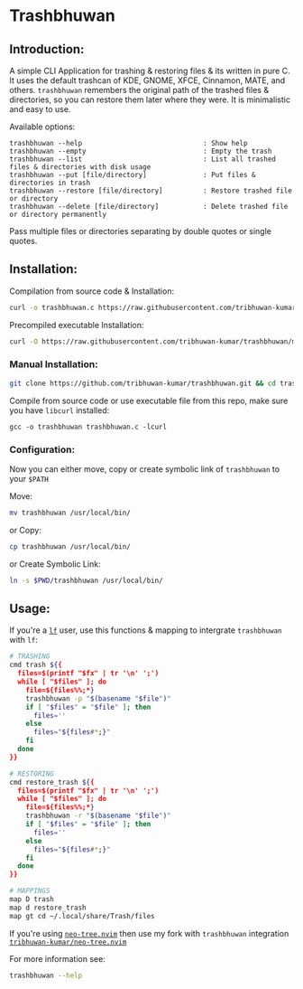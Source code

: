 # Trashbhuwan

## Introduction:
A simple CLI Application for trashing & restoring files & its written in pure C. It uses the default trashcan of KDE, GNOME, XFCE, Cinnamon, MATE, and others. `trashbhuwan` remembers the original path of the trashed files & directories, so you can restore them later where they were. It is minimalistic and easy to use.

Available options:

    trashbhuwan --help                              : Show help
    trashbhuwan --empty                             : Empty the trash
    trashbhuwan --list                              : List all trashed files & directories with disk usage
    trashbhuwan --put [file/directory]              : Put files & directories in trash
    trashbhuwan --restore [file/directory]          : Restore trashed file or directory
    trashbhuwan --delete [file/directory]           : Delete trashed file or directory permanently

Pass multiple files or directories separating by double quotes or single quotes.

## Installation:

Compilation from source code & Installation:
```bash
curl -o trashbhuwan.c https://raw.githubusercontent.com/tribhuwan-kumar/trashbhuwan/main/trashbhuwan.c && gcc -o trashbhuwan trashbhuwan.c -lcurl && sudo mv trashbhuwan /usr/local/bin/
```
Precompiled executable Installation:
```bash
curl -O https://raw.githubusercontent.com/tribhuwan-kumar/trashbhuwan/main/trashbhuwan && sudo mv trashbhuwan /usr/local/bin/
```

### Manual Installation:
```bash
git clone https://github.com/tribhuwan-kumar/trashbhuwan.git && cd trashbhuwan
```
Compile from source code or use executable file from this repo, make sure you have `libcurl` installed:
```
gcc -o trashbhuwan trashbhuwan.c -lcurl
```

### Configuration:
Now you can either move, copy or create symbolic link of `trashbhuwan` to your `$PATH`

Move:
```bash
mv trashbhuwan /usr/local/bin/
```
or Copy:
```bash
cp trashbhuwan /usr/local/bin/
```
or Create Symbolic Link:
```bash
ln -s $PWD/trashbhuwan /usr/local/bin/
```

## Usage:
If you're a [`lf`](https://github.com/gokcehan/lf) user, use this functions & mapping to intergrate `trashbhuwan` with `lf`:
```bash
# TRASHING
cmd trash ${{
  files=$(printf "$fx" | tr '\n' ';')
  while [ "$files" ]; do
    file=${files%%;*}
    trashbhuwan -p "$(basename "$file")" 
    if [ "$files" = "$file" ]; then
      files=''
    else
      files="${files#*;}"
    fi
  done
}}

# RESTORING
cmd restore_trash ${{
  files=$(printf "$fx" | tr '\n' ';')
  while [ "$files" ]; do
    file=${files%%;*}
    trashbhuwan -r "$(basename "$file")" 
    if [ "$files" = "$file" ]; then
      files=''
    else
      files="${files#*;}"
    fi
  done 
}}

# MAPPINGS
map D trash
map d restore_trash
map gt cd ~/.local/share/Trash/files
```
If you're using [`neo-tree.nvim`](https://github.com/nvim-neo-tree/neo-tree.nvim) then use my fork with `trashbhuwan` integration [`tribhuwan-kumar/neo-tree.nvim`](https://github.com/tribhuwan-kumar/neo-tree.nvim)

For more information see:
```bash
trashbhuwan --help
```
